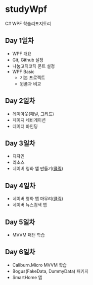 # studyWpf
C# WPF 학습리포지토리

## Day 1일차
 - WPF 개요
 - Git, Github 설정
 - 나눔고딕코딕 폰트 설정
 - WPF Basic
    - 기본 프로젝트
    - 윈폼과 비교

## Day 2일차
 - 레이아웃(패널, 그리드)
 - 페이지 네비게이션
 - 데이터 바인딩

## Day 3일차
 - 디자인
 - 리소스
 - 네이버 영화 앱 만들기([클릭](https://github.com/osora33/studyWpf/tree/main/portpolio))

## Day 4일차
 - 네이버 영화 앱 마무리([클릭](https://github.com/osora33/studyWpf/tree/main/portpolio))
 - 네이버 뉴스검색 앱

## Day 5일차
 - MVVM 패턴 학습

## Day 6일차
 - Caliburn.Micro MVVM 학습
 - Bogus(FakeData, DummyData) 패키지
 - SmartHome 앱

